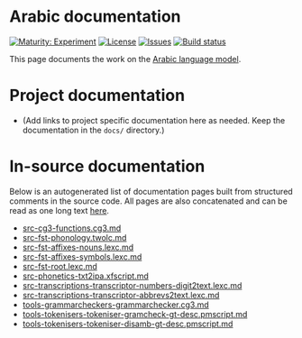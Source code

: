 # Arabic documentation

[![Maturity: Experiment](https://img.shields.io/badge/Maturity-Experiment-black.svg)](https://giellalt.github.io/MaturityClassification.html)
[![License](https://img.shields.io/github/license/giellalt/lang-ara)](https://raw.githubusercontent.com/giellalt/lang-ara/main/LICENSE)
[![Issues](https://img.shields.io/github/issues/giellalt/lang-ara)](https://github.com/giellalt/lang-ara/issues)
[![Build status](https://github.com/giellalt/lang-ara/workflows/Speller%20CI+CD/badge.svg)](https://github.com/giellalt/lang-ara/actions)

This page documents the work on the [Arabic language model](https://github.com/giellalt/lang-ara). 

# Project documentation

* (Add links to project specific documentation here as needed. Keep the documentation in the `docs/` directory.)

# In-source documentation

Below is an autogenerated list of documentation pages built from structured comments in the source code. All pages are also concatenated and can be read as one long text [here](ara.md).

* [src-cg3-functions.cg3.md](src-cg3-functions.cg3.md)
* [src-fst-phonology.twolc.md](src-fst-phonology.twolc.md)
* [src-fst-affixes-nouns.lexc.md](src-fst-affixes-nouns.lexc.md)
* [src-fst-affixes-symbols.lexc.md](src-fst-affixes-symbols.lexc.md)
* [src-fst-root.lexc.md](src-fst-root.lexc.md)
* [src-phonetics-txt2ipa.xfscript.md](src-phonetics-txt2ipa.xfscript.md)
* [src-transcriptions-transcriptor-numbers-digit2text.lexc.md](src-transcriptions-transcriptor-numbers-digit2text.lexc.md)
* [src-transcriptions-transcriptor-abbrevs2text.lexc.md](src-transcriptions-transcriptor-abbrevs2text.lexc.md)
* [tools-grammarcheckers-grammarchecker.cg3.md](tools-grammarcheckers-grammarchecker.cg3.md)
* [tools-tokenisers-tokeniser-gramcheck-gt-desc.pmscript.md](tools-tokenisers-tokeniser-gramcheck-gt-desc.pmscript.md)
* [tools-tokenisers-tokeniser-disamb-gt-desc.pmscript.md](tools-tokenisers-tokeniser-disamb-gt-desc.pmscript.md)
